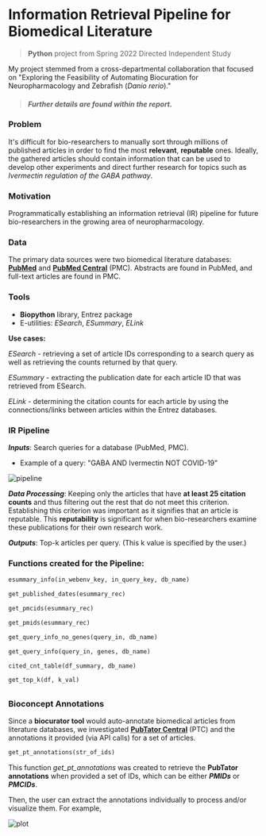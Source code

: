# Information Retrieval Pipeline for Biomedical Literature
> **Python** project from Spring 2022 Directed Independent Study

My project stemmed from a cross-departmental collaboration that focused on "Exploring the Feasibility of Automating Biocuration for Neuropharmacology and Zebrafish (*Danio rerio*)."

> #### ***Further details are found within the report.***

### Problem
It's difficult for bio-researchers to manually sort through millions of published articles in order to find the most **relevant**, **reputable** ones. Ideally, the gathered articles should contain information that can be used to develop other experiments and direct further research for topics such as *Ivermectin regulation of the GABA pathway*.

### Motivation
Programmatically establishing an information retrieval (IR) pipeline for future bio-researchers in the growing area of neuropharmacology.

### Data
The primary data sources were two biomedical literature databases: [**PubMed**](https://pubmed.ncbi.nlm.nih.gov/) and [**PubMed Central**](https://www.ncbi.nlm.nih.gov/pmc/) (PMC). Abstracts are found in PubMed, and full-text articles are found in PMC.

### Tools
- **Biopython** library, Entrez package
- E-utilities: *ESearch*, *ESummary*, *ELink*

**Use cases:**

*ESearch* - retrieving a set of article IDs corresponding to a search query as well as retrieving the counts returned by that query.

*ESummary* - extracting the publication date for each article ID that was retrieved from ESearch.

*ELink* - determining the citation counts for each article by using the connections/links between articles within the Entrez databases.

### IR Pipeline
***Inputs***: Search queries for a database (PubMed, PMC).
- Example of a query: "GABA AND Ivermectin NOT COVID-19"

![pipeline](https://user-images.githubusercontent.com/96803412/168202930-2967e659-2f70-4d8b-8191-1052bd4e781c.png)

***Data Processing***: Keeping only the articles that have **at least 25 citation counts** and thus filtering out the rest that do not meet this criterion. Establishing this criterion was important as it signifies that an article is reputable. This **reputability** is significant for when bio-researchers examine these publications for their own research work.

***Outputs***: Top-k articles per query. (This k value is specified by the user.)

### Functions created for the Pipeline:
```python
esummary_info(in_webenv_key, in_query_key, db_name)
```

```python
get_published_dates(esummary_rec)
```

```python 
get_pmcids(esummary_rec)
```

```python
get_pmids(esummary_rec)
```

```python
get_query_info_no_genes(query_in, db_name)
```

```python
get_query_info(query_in, genes, db_name)
```

```python
cited_cnt_table(df_summary, db_name)
```

```python 
get_top_k(df, k_val)
```

##

### Bioconcept Annotations
Since a **biocurator tool** would auto-annotate biomedical articles from literature databases, we investigated [**PubTator Central**](https://www.ncbi.nlm.nih.gov/research/pubtator/) (PTC) and the annotations it provided (via API calls) for a set of articles.

```python
get_pt_annotations(str_of_ids)
```
This function *get_pt_annotations* was created to retrieve the **PubTator annotations** when provided a set of IDs, which can be either ***PMIDs*** or ***PMCIDs***. 

Then, the user can extract the annotations individually to process and/or visualize them. For example,

![plot](https://user-images.githubusercontent.com/96803412/168210107-09f39d75-337c-462b-b474-462292259d44.png)



